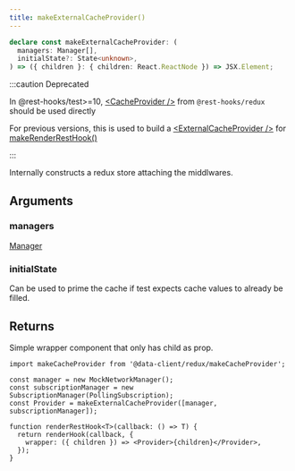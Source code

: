 ```yaml
---
title: makeExternalCacheProvider()
---
```


```typescript
declare const makeExternalCacheProvider: (
  managers: Manager[],
  initialState?: State<unknown>,
) => ({ children }: { children: React.ReactNode }) => JSX.Element;
```

:::caution Deprecated

In @rest-hooks/test>=10, [&lt;CacheProvider /\>](./CacheProvider.md) from `@rest-hooks/redux` should be used directly

For previous versions, this is used to build a [&lt;ExternalCacheProvider /\>](./ExternalCacheProvider.md) for [makeRenderRestHook()](./makeRenderRestHook.md)

:::

Internally constructs a redux store attaching the middlwares.

## Arguments

### managers

[Manager](./Manager.md)

### initialState

Can be used to prime the cache if test expects cache values to already be filled.

## Returns

Simple wrapper component that only has child as prop.

```tsx
import makeCacheProvider from '@data-client/redux/makeCacheProvider';

const manager = new MockNetworkManager();
const subscriptionManager = new SubscriptionManager(PollingSubscription);
const Provider = makeExternalCacheProvider([manager, subscriptionManager]);

function renderRestHook<T>(callback: () => T) {
  return renderHook(callback, {
    wrapper: ({ children }) => <Provider>{children}</Provider>,
  });
}
```
